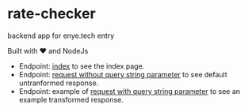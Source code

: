 # rate-checker
backend app for enye.tech entry

Built with ♥ and NodeJs

* Endpoint: [index](https://notion-backend.herokuapp.com) to see the index page.
* Endpoint: [request without query string parameter](https://notion-backend.herokuapp.com/api/rates) to see default untranformed response.
* Endpoint: example of [request with query string parameter](https://notion-backend.herokuapp.com/api/rates?base=CZK&currency=EUR,GBP,USD) to see an example transformed response.
